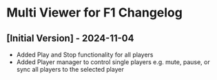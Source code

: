 # Multi Viewer for F1 Changelog

## [Initial Version] - 2024-11-04

- Added Play and Stop functionality for all players
- Added Player manager to control single players e.g. mute, pause, or sync all players to the selected player
